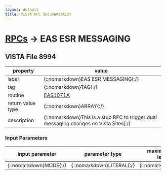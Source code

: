 ```yaml
---
layout: default
title: VISTA RPC documentation
---
```




# [RPCs](TableOfContent.md) &#8594; EAS ESR MESSAGING 


 ## VISTA File 8994 


 property | value 
--- | --- 
 label | {::nomarkdown}EAS ESR MESSAGING{:/}
 tag | {::nomarkdown}TAG{:/}
 routine | [EAS1071A](http://code.osehra.org/dox/Routine_EAS1071A_source.html)
 return value type | {::nomarkdown}ARRAY{:/}
 description | {::nomarkdown}This is a stub RPC to trigger dual messaging changes on Vista Sites{:/}

### Input Parameters

| input parameter | parameter type | maximum data length | required | description | 
| --- | --- | --- | --- | --- | 
| {::nomarkdown}MODE{:/} | {::nomarkdown}LITERAL{:/} | {::nomarkdown}16{:/} | {::nomarkdown}true{:/} |  | {::nomarkdown} <br/><br/><p style="font-size: 11px">Generated on January 14th 2017, 7:36:25 am</p>{:/}